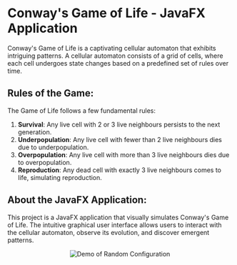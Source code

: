 # Conway's Game of Life - JavaFX Application

Conway's Game of Life is a captivating cellular automaton that exhibits intriguing patterns. A cellular automaton consists of a grid of cells, where each cell undergoes state changes based on a predefined set of rules over time.

## Rules of the Game:
The Game of Life follows a few fundamental rules:

1. **Survival**: Any live cell with 2 or 3 live neighbours persists to the next generation.
2. **Underpopulation**: Any live cell with fewer than 2 live neighbours dies due to underpopulation.
3. **Overpopulation**: Any live cell with more than 3 live neighbours dies due to overpopulation.
4. **Reproduction**: Any dead cell with exactly 3 live neighbours comes to life, simulating reproduction.

## About the JavaFX Application:
This project is a JavaFX application that visually simulates Conway's Game of Life. The intuitive graphical user interface allows users to interact with the cellular automaton, observe its evolution, and discover emergent patterns. 

<p align="center">
  <img src="src/GameOfLifeRecording.gif" alt="Demo of Random Configuration">
</p>



